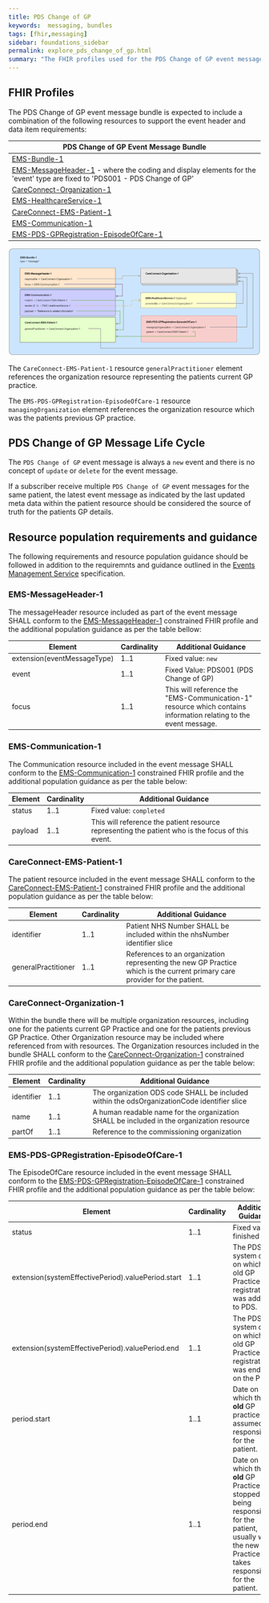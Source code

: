 ```yaml
---
title: PDS Change of GP 
keywords:  messaging, bundles
tags: [fhir,messaging]
sidebar: foundations_sidebar
permalink: explore_pds_change_of_gp.html
summary: "The FHIR profiles used for the PDS Change of GP event message bundle"
---
```


## FHIR Profiles ##

The PDS Change of GP event message bundle is expected to include a combination of the following resources to support the event header and data item requirements:

| PDS Change of GP Event Message Bundle |
|---------------------------------------|
| [EMS-Bundle-1](https://fhir.nhs.uk/STU3/StructureDefinition/EMS-Bundle-1)                              |
| [EMS-MessageHeader-1](https://fhir.nhs.uk/STU3/StructureDefinition/EMS-MessageHeader-1) - where the coding and display elements for the 'event' type are fixed to 'PDS001 - PDS Change of GP'                      |
| [CareConnect-Organization-1](https://fhir.hl7.org.uk/STU3/StructureDefinition/CareConnect-Organization-1)                |
| [EMS-HealthcareService-1](https://fhir.nhs.uk/STU3/StructureDefinition/EMS-HealthcareService-1)                   |
| [CareConnect-EMS-Patient-1](https://fhir.nhs.uk/STU3/StructureDefinition/CareConnect-EMS-Patient-1)                     |
| [EMS-Communication-1](https://fhir.nhs.uk/STU3/StructureDefinition/EMS-Communication-1)                       |
| [EMS-PDS-GPRegistration-EpisodeOfCare-1](https://fhir.nhs.uk/STU3/StructureDefinition/EMS-PDS-GPRegistration-EpisodeOfCare-1) |


<img src="images/explore/change_of_gp_bundle.png" >

The `CareConnect-EMS-Patient-1` resource `generalPractitioner` element references the organization resource representing the patients current GP practice.

The `EMS-PDS-GPRegistration-EpisodeOfCare-1` resource `managingOrganization` element references the organization resource which was the patients previous GP practice.


## PDS Change of GP Message Life Cycle ##

The `PDS Change of GP` event message is always a `new` event and there is no concept of `update` or `delete` for the event message.

If a subscriber receive multiple `PDS Change of GP` event messages for the same patient, the latest event message as indicated by the last updated meta data within the patient resource should be considered the source of truth for the patients GP details.


## Resource population requirements and guidance ##

The following requirements and resource population guidance should be followed in addition to the requiremnts and guidance outlined in the [Events Management Service](https://developer.nhs.uk/apis/ems-beta/explore_event_header_information.html) specification.

### EMS-MessageHeader-1

The messageHeader resource included as part of the event message SHALL conform to the [EMS-MessageHeader-1](https://fhir.nhs.uk/STU3/StructureDefinition/EMS-MessageHeader-1) constrained FHIR profile and the additional population guidance as per the table bellow:

| Element | Cardinality | Additional Guidance |
| --- | --- | --- |
| extension(eventMessageType) | 1..1 | Fixed value: `new` |
| event | 1..1 | Fixed Value: PDS001 (PDS Change of GP) |
| focus | 1..1 | This will reference the "EMS-Communication-1" resource which contains information relating to the event message. |


### EMS-Communication-1

The Communication resource included in the event message SHALL conform to the [EMS-Communication-1](https://fhir.nhs.uk/STU3/StructureDefinition/EMS-Communication-1) constrained FHIR profile and the additional population guidance as per the table below:

| Element | Cardinality | Additional Guidance |
| --- | --- | --- |
| status | 1..1 | Fixed value: `completed` |
| payload | 1..1 | This will reference the patient resource representing the patient who is the focus of this event. |


### CareConnect-EMS-Patient-1

The patient resource included in the event message SHALL conform to the [CareConnect-EMS-Patient-1](https://fhir.nhs.uk/STU3/StructureDefinition/CareConnect-EMS-Patient-1) constrained FHIR profile and the additional population guidance as per the table below:

| Element | Cardinality | Additional Guidance |
| --- | --- | --- |
| identifier | 1..1 | Patient NHS Number SHALL be included within the nhsNumber identifier slice |
| generalPractitioner | 1..1 | References to an organization representing the new GP Practice which is the current primary care provider for the patient. |



### CareConnect-Organization-1

Within the bundle there will be multiple organization resources, including one for the patients current GP Practice and one for the patients previous GP Practice. Other Organization resource may be included where referenced from with resources. The Organization resources included in the bundle SHALL conform to the [CareConnect-Organization-1](https://fhir.hl7.org.uk/STU3/StructureDefinition/CareConnect-Organization-1) constrained FHIR profile and the additional population guidance as per the table below:

| Element | Cardinality | Additional Guidance |
| --- | --- | --- |
| identifier | 1..1 | The organization ODS code SHALL be included within the odsOrganizationCode identifier slice |
| name | 1..1 | A human readable name for the organization SHALL be included in the organization resource |
| partOf | 1..1 | Reference to the commissioning organization |


### EMS-PDS-GPRegistration-EpisodeOfCare-1

The EpisodeOfCare resource included in the event message SHALL conform to the [EMS-PDS-GPRegistration-EpisodeOfCare-1](https://fhir.nhs.uk/STU3/StructureDefinition/EMS-PDS-GPRegistration-EpisodeOfCare-1) constrained FHIR profile and the additional population guidance as per the table below:

| Element | Cardinality | Additional Guidance |
| --- | --- | --- |
| status | 1..1 | Fixed value: finished |
| extension(systemEffectivePeriod).valuePeriod.start | 1..1 | The PDS system date on which the old GP Practice registration was added to PDS. |
| extension(systemEffectivePeriod).valuePeriod.end | 1..1 | The PDS system date on which the old GP Practice registration was ended on the PDS. |
| period.start | 1..1 | Date on which the **old** GP practice assumed responsibility for the patient. |
| period.end | 1..1 | Date on which the **old** GP Practice stopped being responsible for the patient, usually when the new GP Practice takes responsibility for the patient. |

